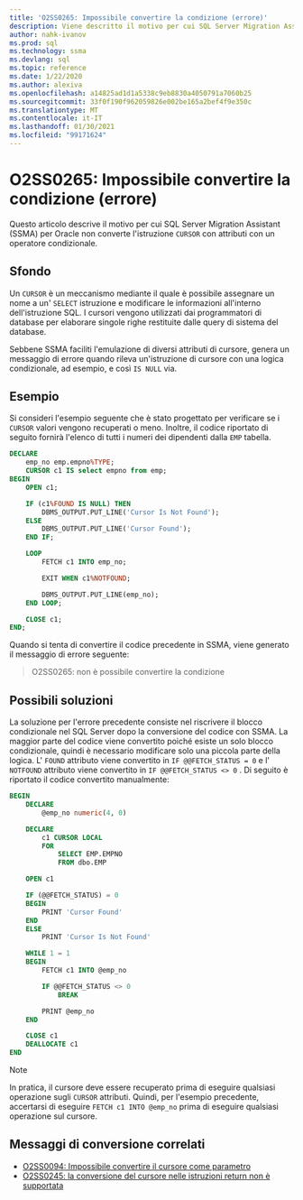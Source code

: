 ```yaml
---
title: 'O2SS0265: Impossibile convertire la condizione (errore)'
description: Viene descritto il motivo per cui SQL Server Migration Assistant (SSMA) per Oracle non converte l'istruzione con attributi di cursore con un operatore condizionale.
author: nahk-ivanov
ms.prod: sql
ms.technology: ssma
ms.devlang: sql
ms.topic: reference
ms.date: 1/22/2020
ms.author: alexiva
ms.openlocfilehash: a14825ad1d1a5338c9eb8830a4050791a7060b25
ms.sourcegitcommit: 33f0f190f962059826e002be165a2bef4f9e350c
ms.translationtype: MT
ms.contentlocale: it-IT
ms.lasthandoff: 01/30/2021
ms.locfileid: "99171624"
---
```

# <a name="o2ss0265-unable-to-convert-condition-error"></a>O2SS0265: Impossibile convertire la condizione (errore)

Questo articolo descrive il motivo per cui SQL Server Migration Assistant (SSMA) per Oracle non converte l'istruzione `CURSOR` con attributi con un operatore condizionale.

## <a name="background"></a>Sfondo

Un `CURSOR` è un meccanismo mediante il quale è possibile assegnare un nome a un' `SELECT` istruzione e modificare le informazioni all'interno dell'istruzione SQL. I cursori vengono utilizzati dai programmatori di database per elaborare singole righe restituite dalle query di sistema del database.

Sebbene SSMA faciliti l'emulazione di diversi attributi di cursore, genera un messaggio di errore quando rileva un'istruzione di cursore con una logica condizionale, ad esempio, e così `IS NULL` via.

## <a name="example"></a>Esempio

Si consideri l'esempio seguente che è stato progettato per verificare se i `CURSOR` valori vengono recuperati o meno. Inoltre, il codice riportato di seguito fornirà l'elenco di tutti i numeri dei dipendenti dalla `EMP` tabella.

```sql
DECLARE
    emp_no emp.empno%TYPE;
    CURSOR c1 IS select empno from emp;
BEGIN
    OPEN c1;

    IF (c1%FOUND IS NULL) THEN
        DBMS_OUTPUT.PUT_LINE('Cursor Is Not Found');
    ELSE
        DBMS_OUTPUT.PUT_LINE('Cursor Found');
    END IF;

    LOOP
        FETCH c1 INTO emp_no;

        EXIT WHEN c1%NOTFOUND;

        DBMS_OUTPUT.PUT_LINE(emp_no);
    END LOOP;

    CLOSE c1;
END;
```

Quando si tenta di convertire il codice precedente in SSMA, viene generato il messaggio di errore seguente:

> O2SS0265: non è possibile convertire la condizione

## <a name="possible-remedies"></a>Possibili soluzioni

La soluzione per l'errore precedente consiste nel riscrivere il blocco condizionale nel SQL Server dopo la conversione del codice con SSMA. La maggior parte del codice viene convertito poiché esiste un solo blocco condizionale, quindi è necessario modificare solo una piccola parte della logica. L' `FOUND` attributo viene convertito in `IF @@FETCH_STATUS = 0` e l' `NOTFOUND` attributo viene convertito in `IF @@FETCH_STATUS <> 0` . Di seguito è riportato il codice convertito manualmente:

```sql
BEGIN
    DECLARE
        @emp_no numeric(4, 0)

    DECLARE
        c1 CURSOR LOCAL
        FOR
            SELECT EMP.EMPNO
            FROM dbo.EMP

    OPEN c1

    IF (@@FETCH_STATUS) = 0
    BEGIN
        PRINT 'Cursor Found'
    END
    ELSE
        PRINT 'Cursor Is Not Found'

    WHILE 1 = 1
    BEGIN
        FETCH c1 INTO @emp_no

        IF @@FETCH_STATUS <> 0
            BREAK

        PRINT @emp_no
    END

    CLOSE c1
    DEALLOCATE c1
END
```

> [!NOTE]
> In pratica, il cursore deve essere recuperato prima di eseguire qualsiasi operazione sugli `CURSOR` attributi. Quindi, per l'esempio precedente, accertarsi di eseguire `FETCH c1 INTO @emp_no` prima di eseguire qualsiasi operazione sul cursore.

## <a name="related-conversion-messages"></a>Messaggi di conversione correlati

* [O2SS0094: Impossibile convertire il cursore come parametro](o2ss0094.md)
* [O2SS0245: la conversione del cursore nelle istruzioni return non è supportata](o2ss0245.md)
